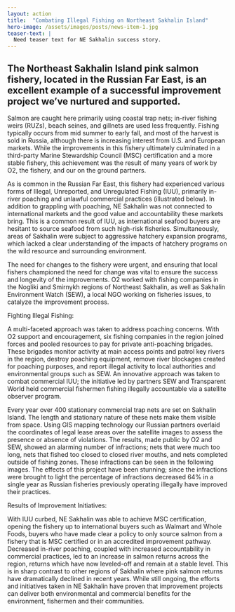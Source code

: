 ```yaml
---
layout: action
title:  "Combating Illegal Fishing on Northeast Sakhalin Island"
hero-image: /assets/images/posts/news-item-1.jpg
teaser-text: |
  Need teaser text for NE Sakhalin success story.
---
```

## The Northeast Sakhalin Island pink salmon fishery, located in the Russian Far East, is an excellent example of a successful improvement project we’ve nurtured and supported. 

Salmon are caught here primarily using coastal trap nets; in-river fishing weirs (RUZs), beach seines, and gillnets are used less frequently. Fishing typically occurs from mid summer to early fall, and most of the harvest is sold in Russia, although there is increasing interest from U.S. and European markets. While the improvements in this fishery ultimately culminated in a third-party Marine Stewardship Council (MSC) certification and a more stable fishery, this achievement was the result of many years of work by O2, the fishery, and our on the ground partners.

As is common in the Russian Far East, this fishery had experienced various forms of Illegal, Unreported, and Unregulated Fishing (IUU), primarily in-river poaching and unlawful commercial practices (illustrated below). In addition to grappling with poaching, NE Sakhalin was not connected to international markets and the good value and accountability these markets bring. This is a common result of IUU, as international seafood buyers are hesitant to source seafood from such high-risk fisheries. Simultaneously, areas of Sakhalin were subject to aggressive hatchery expansion programs, which lacked a clear understanding of the impacts of hatchery programs on the wild resource and surrounding environment. 

The need for changes to the fishery were urgent, and ensuring that local fishers championed the need for change was vital to ensure the success and longevity of the improvements. O2 worked with fishing companies in the Nogliki and Smirnykh regions of Northeast Sakhalin, as well as Sakhalin Environment Watch (SEW), a local NGO working on fisheries issues, to catalyze the improvement process.

Fighting Illegal Fishing:

A multi-faceted approach was taken to address poaching concerns. With O2 support and encouragement, six fishing companies in the region joined forces and pooled resources to pay for private anti-poaching brigades. These brigades monitor activity at main access points and patrol key rivers in the region, destroy poaching equipment, remove river blockages created for poaching purposes, and report illegal activity to local authorities and environmental groups such as SEW. An innovative approach was taken to combat commercial IUU; the initiative led by partners SEW and Transparent World held commercial fishermen fishing illegally accountable via a satellite observer program.

Every year over 400 stationary commercial trap nets are set on Sakhalin Island. The length and stationary nature of these nets make them visible from space. Using GIS mapping technology our Russian partners overlaid the coordinates of legal lease areas over the satellite images to assess the presence or absence of violations. The results, made public by O2 and SEW, showed an alarming number of infractions; nets that were much too long, nets that fished too closed to closed river mouths, and nets completed outside of fishing zones. These infractions can be seen in the following images. The effects of this project have been stunning; since the infractions were brought to light the percentage of infractions decreased 64% in a single year as Russian fisheries previously operating illegally have improved their practices.

Results of Improvement Initiatives:

With IUU curbed, NE Sakhalin was able to achieve MSC certification, opening the fishery up to international buyers such as Walmart and Whole Foods, buyers who have made clear a policy to only source salmon from a fishery that is MSC certified or in an accredited improvement pathway. Decreased in-river poaching, coupled with increased accountability in commercial practices, led to an increase in salmon returns across the region, returns which have now leveled-off and remain at a stable level. This is in sharp contrast to other regions of Sakhalin where pink salmon returns have dramatically declined in recent years. While still ongoing, the efforts and initiatives taken in NE Sakhalin have proven that improvement projects can deliver both environmental and commercial benefits for the environment, fishermen and their communities.

